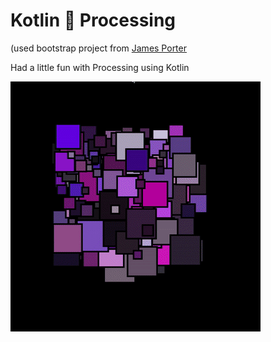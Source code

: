 # Kotlin 💛 Processing

(used bootstrap project from [James Porter](https://github.com/jamesporter/Kotlin-Processing-Boilerplate)

Had a little fun with Processing using Kotlin

![Result](./squares.gif)

